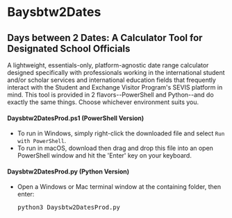 # Baysbtw2Dates
## Days between 2 Dates: A Calculator Tool for Designated School Officials
A lightweight, essentials-only, platform-agnostic date range calculator designed specifically with professionals working in the international student and/or scholar services and international education fields that frequently interact with the Student and Exchange Visitor Program's SEVIS platform in mind. This tool is provided in 2 flavors--PowerShell and Python--and do exactly the same things. Choose whichever environment suits you. 
#### Daysbtw2DatesProd.ps1 (PowerShell Version)
+ To run in Windows, simply right-click the downloaded file and select <code>Run with PowerShell</code>.
+ To run in macOS, download then drag and drop this file into an open PowerShell window and hit the 'Enter' key on your keyboard.  
#### Daysbtw2DatesProd.py (Python Version)
+ Open a Windows or Mac terminal window at the containing folder, then enter: <pre>python3 Daysbtw2DatesProd.py</pre>
